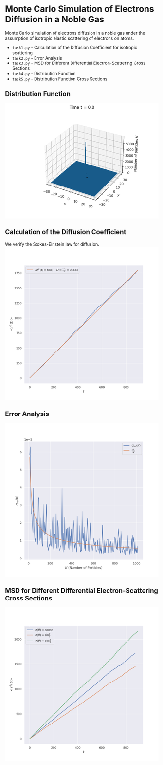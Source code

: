 # Monte Carlo Simulation of Electrons Diffusion in a Noble Gas

Monte Carlo simulation of electrons diffusion in a noble gas under the assumption of isotropic elastic scattering of electrons on atoms.


- `task1.py` - Calculation of the Diffusion Coefficient for isotropic scattering
- `task2.py` - Error Analysis
- `task3.py` - MSD for Different Differential Electron-Scattering Cross Sections
- `task4.py` - Distribution Function
- `task5.py` - Distribution Function Cross Sections

## Distribution Function
![Alt text](media/task4.gif)

## Calculation of the Diffusion Coefficient
We verify the Stokes-Einstein law for diffusion.
![Alt text](media/task1.png)

## Error Analysis
![Alt text](media/task2.png)

## MSD for Different Differential Electron-Scattering Cross Sections
![Alt text](media/task3.png)
